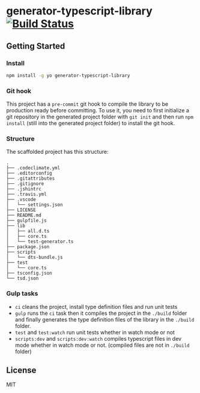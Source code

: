 # generator-typescript-library [![Build Status](https://travis-ci.org/hourliert/generator-typescript-library.svg)](https://travis-ci.org/hourliert/generator-typescript-library)

## Getting Started

### Install

```bash
npm install -g yo generator-typescript-library
```

### Git hook
This project has a `pre-commit` git hook to compile the library to be production ready before committing. To use it, you need to first initialize a git repository in the generated project folder with `git init` and then run `npm install` (still into the generated project folder) to install the git hook.

### Structure

The scaffolded project has this structure:
```
.
├── .codeclimate.yml
├── .editorconfig
├── .gitattributes
├── .gitignore
├── .jshintrc
├── .travis.yml
├── .vscode
│   └── settings.json
├── LICENSE
├── README.md
├── gulpfile.js
├── lib
│   ├── all.d.ts
│   ├── core.ts
│   └── test-generator.ts
├── package.json
├── scripts
│   └── dts-bundle.js
├── test
│   └── core.ts
├── tsconfig.json
└── tsd.json
```

### Gulp tasks

* `ci` cleans the project, install type definition files and run unit tests
* `gulp` runs the `ci` task then it compiles the project in the `./build` folder and finally generates the type definition files of the library in the `./build` folder.
* `test` and `test:watch` run unit tests whether in watch mode or not
* `scripts:dev` and `scripts:dev:watch` compiles typescript files in dev mode whether in watch mode or not. (compiled files are not in `./build` folder)

## License

MIT
